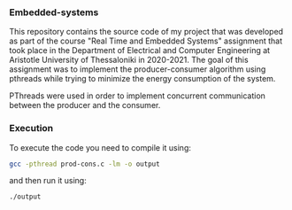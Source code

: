 ### Embedded-systems

This repository contains the source code of my project that was developed as part of the course "Real Time and Embedded Systems" assignment that took place in the Department of Electrical and Computer Engineering at Aristotle University of Thessaloniki in 2020-2021.
The goal of this assignment was to implement the producer-consumer algorithm using pthreads while trying to minimize the energy consumption of the system. 

PThreads were used in order to implement concurrent communication between the producer and the consumer.

### Execution
To execute the code you need to compile it using:
```sh
gcc -pthread prod-cons.c -lm -o output
```
and then run it using:
```
./output
```
